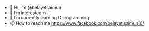 - 👋 Hi, I’m @belayetsaimun
- 👀 I’m interested in ...
- 🌱 I’m currently learning C programming
- 📫 How to reach me https://www.facebook.com/belayet.saimun16/

<!---
belayetsaimun/belayetsaimun is a ✨ special ✨ repository because its `README.md` (this file) appears on your GitHub profile.
You can click the Preview link to take a look at your changes.
--->
